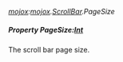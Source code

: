 _[mojox](../../modules/mojox/mojox-module.md):[mojox](../../modules/mojox/mojox-module.md).[ScrollBar](../../modules/mojox/mojox-scrollbar.md).PageSize_
##### Property PageSize:[Int](../../modules/wonkey/wonkey-types-int.md)
The scroll bar page size.

